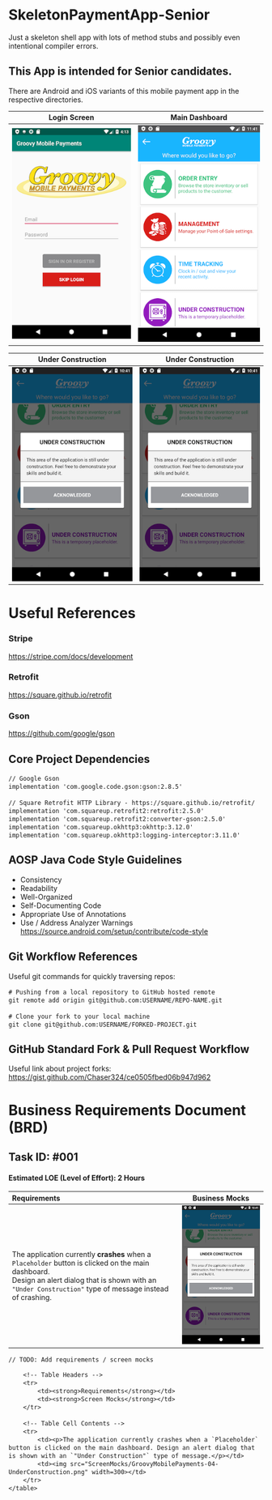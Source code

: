 # SkeletonPaymentApp-Senior
Just a skeleton shell app with lots of method stubs and possibly even intentional compiler errors.

## This App is intended for Senior candidates.
There are Android and iOS variants of this mobile payment app in the respective directories.

Login Screen                                             | Main Dashboard
:-------------------------------------------------------:|:---------------------------------------------------------:
![Login Screen](ScreenMocks/GroovyMobilePayments-01-Login.png) | ![Main Dashboard](ScreenMocks/GroovyMobilePayments-05-MainDashboard.png)

Under Construction                                       | Under Construction
:-------------------------------------------------------:|:---------------------------------------------------------:
![Construction Dialog](ScreenMocks/GroovyMobilePayments-04-UnderConstruction.png) | ![Construction Dialog](ScreenMocks/GroovyMobilePayments-04-UnderConstruction.png)

# Useful References

### Stripe
https://stripe.com/docs/development  

### Retrofit
https://square.github.io/retrofit  

### Gson
https://github.com/google/gson  

## Core Project Dependencies

```
// Google Gson
implementation 'com.google.code.gson:gson:2.8.5'

// Square Retrofit HTTP Library - https://square.github.io/retrofit/
implementation 'com.squareup.retrofit2:retrofit:2.5.0'
implementation 'com.squareup.retrofit2:converter-gson:2.5.0'
implementation 'com.squareup.okhttp3:okhttp:3.12.0'
implementation 'com.squareup.okhttp3:logging-interceptor:3.11.0'
```

## AOSP Java Code Style Guidelines
* Consistency  
* Readability  
* Well-Organized  
* Self-Documenting Code  
* Appropriate Use of Annotations  
* Use / Address Analyzer Warnings  
https://source.android.com/setup/contribute/code-style  

## Git Workflow References

Useful git commands for quickly traversing repos:  
```
# Pushing from a local repository to GitHub hosted remote
git remote add origin git@github.com:USERNAME/REPO-NAME.git

# Clone your fork to your local machine
git clone git@github.com:USERNAME/FORKED-PROJECT.git
```

## GitHub Standard Fork & Pull Request Workflow  
Useful link about project forks:
https://gist.github.com/Chaser324/ce0505fbed06b947d962  

# Business Requirements Document (BRD)  

## Task ID: #001  
#### Estimated LOE (Level of Effort): 2 Hours  

[//]: # (Line breaks must be added to control text wrapping for multi-line rows, otherwise the image will get squashed)

| Requirements | Business Mocks |
| :--- | --- |
| The application currently **crashes** when a `Placeholder` button is clicked on the main dashboard.<br>Design an alert dialog that is shown with an `"Under Construction"` type of message instead of crashing. | ![Construction Dialog](ScreenMocks/GroovyMobilePayments-04-UnderConstruction.png) |

```
// TODO: Add requirements / screen mocks
```

<html>
    <table>

        <!-- Table Headers -->
        <tr>
            <td><strong>Requirements</strong></td>
            <td><strong>Screen Mocks</strong></td>
        </tr>

        <!-- Table Cell Contents -->
        <tr>
            <td><p>The application currently crashes when a `Placeholder` button is clicked on the main dashboard. Design an alert dialog that is shown with an `"Under Construction"` type of message.</p></td>
            <td><img src="ScreenMocks/GroovyMobilePayments-04-UnderConstruction.png" width=300></td>
        </tr>
    </table>
</html>

